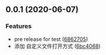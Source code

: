 ## 0.0.1 (2020-06-07)


### Features

* pre release for test ([6862705](https://gitee.com/spadeace/ExternToolExt/commits/68627050d3c9255da3be21ab3f60bd7aa7e5645d))
* 添加 自定义文件打开方式 ([6bc4068](https://gitee.com/spadeace/ExternToolExt/commits/6bc40688344575d10026e76e10c8c1b3ca0a06ae))



